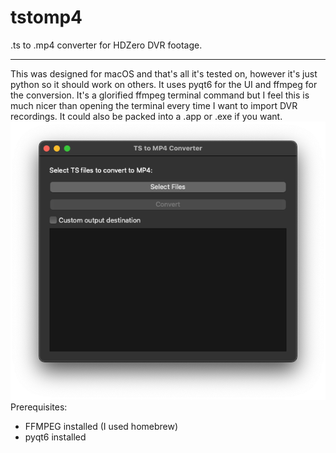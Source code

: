# tstomp4
.ts to .mp4 converter for HDZero DVR footage.

---
This was designed for macOS and that's all it's tested on, however it's just python so it should work on others.
It uses pyqt6 for the UI and ffmpeg for the conversion. It's a glorified ffmpeg terminal command but I feel this is much nicer than opening the terminal every time I want to import DVR recordings. It could also be packed into a .app or .exe if you want.
![app screenshot](https://github.com/1MOHR/tstomp4/blob/main/appscreenshot.png?raw=true)
Prerequisites:
- FFMPEG installed (I used homebrew)
- pyqt6 installed
